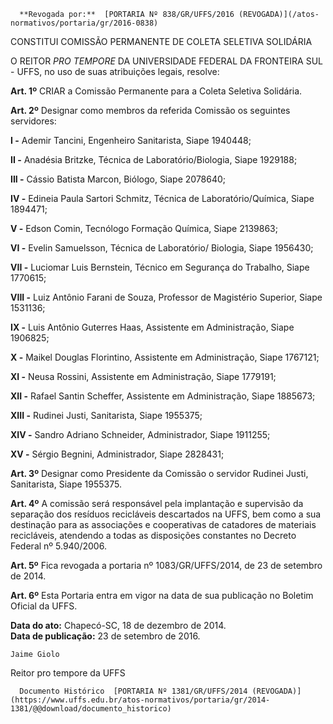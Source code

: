       **Revogada por:**  [PORTARIA Nº 838/GR/UFFS/2016 (REVOGADA)](/atos-normativos/portaria/gr/2016-0838) 

   CONSTITUI COMISSÃO PERMANENTE DE COLETA SELETIVA SOLIDÁRIA  

O REITOR *PRO TEMPORE* DA UNIVERSIDADE FEDERAL DA FRONTEIRA SUL - UFFS, no uso de suas atribuições legais, resolve:

 **Art. 1º** CRIAR a Comissão Permanente para a Coleta Seletiva Solidária.

 **Art. 2º** Designar como membros da referida Comissão os seguintes servidores:

 **I -** Ademir Tancini, Engenheiro Sanitarista, Siape 1940448;

 **II -** Anadésia Britzke, Técnica de Laboratório/Biologia, Siape 1929188;

 **III -** Cássio Batista Marcon, Biólogo, Siape 2078640;

 **IV -** Edineia Paula Sartori Schmitz, Técnica de Laboratório/Química, Siape 1894471;

 **V -** Edson Comin, Tecnólogo Formação Química, Siape 2139863;

 **VI -** Evelin Samuelsson, Técnica de Laboratório/ Biologia, Siape 1956430;

 **VII -** Luciomar Luis Bernstein, Técnico em Segurança do Trabalho, Siape 1770615;

 **VIII -** Luiz Antônio Farani de Souza, Professor de Magistério Superior, Siape 1531136;

 **IX -** Luis Antônio Guterres Haas, Assistente em Administração, Siape 1906825;

 **X -** Maikel Douglas Florintino, Assistente em Administração, Siape 1767121;

 **XI -** Neusa Rossini, Assistente em Administração, Siape 1779191;

 **XII -** Rafael Santin Scheffer, Assistente em Administração, Siape 1885673;

 **XIII -** Rudinei Justi, Sanitarista, Siape 1955375;

 **XIV -** Sandro Adriano Schneider, Administrador, Siape 1911255;

 **XV -** Sérgio Begnini, Administrador, Siape 2828431;

 **Art. 3º** Designar como Presidente da Comissão o servidor Rudinei Justi, Sanitarista, Siape 1955375.

 **Art. 4º** A comissão será responsável pela implantação e supervisão da separação dos resíduos recicláveis descartados na UFFS, bem como a sua destinação para as associações e cooperativas de catadores de materiais recicláveis, atendendo a todas as disposições constantes no Decreto Federal nº 5.940/2006.

 **Art. 5º** Fica revogada a portaria nº 1083/GR/UFFS/2014, de 23 de setembro de 2014.

 **Art. 6º** Esta Portaria entra em vigor na data de sua publicação no Boletim Oficial da UFFS.

  

   **Data do ato:** Chapecó-SC, 18 de dezembro de 2014.   
 **Data de publicação:**  23 de setembro de 2016. 

    Jaime Giolo   
 Reitor pro tempore da UFFS 

      Documento Histórico  [PORTARIA Nº 1381/GR/UFFS/2014 (REVOGADA)](https://www.uffs.edu.br/atos-normativos/portaria/gr/2014-1381/@@download/documento_historico)     
      